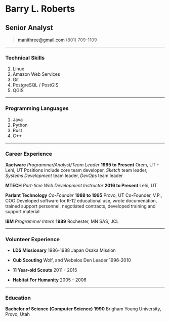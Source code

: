 # Barry L. Roberts
## Senior Analyst

> [manithree@gmail.com](mailto:manithree@gmail.com)
> (801) 709-1109

------

### Technical Skills

1. Linux
1. Amazon Web Services
1. Git
1. PostgreSQL / PostGIS
1. QGIS

------

### Programming Languages

1. Java
1. Python
1. Rust
1. C++

------

### Career Experience

**Xactware** *Programmer/Analyst/Team Leader* __1995 to Present__
    Orem, UT - Lehi, UT
	Positions include core team developer, *Sketch* team leader, *Systems Development* team leader, *DevOps* team leader

**MTECH** *Part-time Web Development Instructor* __2016 to Present__
    Lehi, UT

**Parlant Technology** *Co-Founder* __1988 to 1995__
    Provo, UT
    Co-Founder, V.P., COO
    Developed software for K-12 educational use, wrote documenation, trained support personnel, negotiated contracts, developed training and support material
    
**IBM** *Programmer Intern* __1989__
    Rochester, MN
    SAS, JCL
    
------

### Volunteer Experience

* **LDS Missionary**
    1986-1988 Japan Osaka Mission

* **Cub Scouting**
	Wolf, and Webelos Den Leader 1996-2010
    
* **11 Year-old Scouts**
    2011 - 2015

* **Habitat For Humanity**
    2005 - 2006
------

### Education

**Bachelor of Science (Computer Science)** __1990__
	Brigham Young University, Provo, Utah
